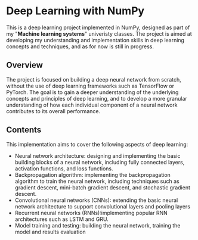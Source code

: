 # Deep Learning with NumPy
This is a deep learning project implemented in NumPy, designed as part of my "**Machine learning systems**" univeristy classes. The project is aimed at developing my understanding and implementation skills in deep learning concepts and techniques, and as for now is still in progress.

## Overview
The project is focused on building a deep neural network from scratch, without the use of deep learning frameworks such as TensorFlow or PyTorch. The goal is to gain a deeper understanding of the underlying concepts and principles of deep learning, and to develop a more granular understanding of how each individual component of a neural network contributes to its overall performance.

## Contents
This implementation aims to cover the following aspects of deep learning:
- Neural network architecture: designing and implementing the basic building blocks of a neural network, including fully connected layers, activation functions, and loss functions.
- Backpropagation algorithm: implementing the backpropagation algorithm to train the neural network, including techniques such as gradient descent, mini-batch gradient descent, and stochastic gradient descent.
- Convolutional neural networks (CNNs): extending the basic neural network architecture to support convolutional layers and pooling layers
- Recurrent neural networks (RNNs):implementing popular RNN architectures such as LSTM and GRU.
- Model training and testing: building the neural network, training the model and results evaluation 
